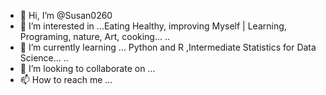 - 👋 Hi, I’m @Susan0260
- 👀 I’m interested in ...Eating Healthy, improving Myself | Learning, Programing, nature, Art, cooking... ..  
- 🌱 I’m currently learning ... Python and R   ,Intermediate Statistics for Data Science... ..
- 💞️ I’m looking to collaborate on ...
- 📫 How to reach me ...

<!---
Susan0260/Susan0260 is a ✨ special ✨ repository because its `README.md` (this file) appears on your GitHub profile.
You can click the Preview link to take a look at your changes.
--->

